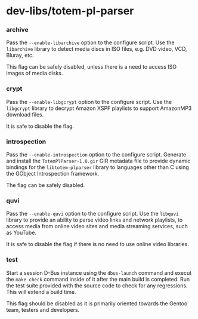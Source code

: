 # dev-libs/totem-pl-parser

### archive
Pass the `--enable-libarchive` option to the configure script. Use the `libarchive` library to detect media discs in ISO files, e.g. DVD video, VCD, Bluray, etc.
 
This flag can be safely disabled, unless there is a need to access ISO images of media disks.

### crypt
Pass the `--enable-libgcrypt` option to the configure script. Use the `libgcrypt` library to decrypt Amazon XSPF playlists to support AmazonMP3 download files.

It is safe to disable the flag.

### introspection
Pass the `--enable-introspection` option to the configure script. Generate and install the `TotemPlParser-1.0.gir` GIR metadata file to provide dynamic bindings for the `libtotem-plparser` library to languages other than C using the GObject Introspection framework.

The flag can be safely disabled.

### quvi
Pass the `--enable-quvi` option to the configure script. Use the `libquvi` library to provide an ability to parse video links and network playlists, to access media from online video sites and media streaming services, such as YouTube.

It is safe to disable the flag if there is no need to use online video libraries.

### test
Start a session D-Bus instance using the `dbus-launch` command and execut the `make check` command inside of it after the main build is completed. Run the test suite provided with the source code to check for any regressions. This will extend a build time.

This flag should be disabled as it is primarily oriented towards the Gentoo team, testers and developers.
